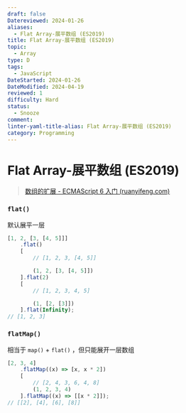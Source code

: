 ```yaml
---
draft: false
Datereviewed: 2024-01-26
aliases:
  - Flat Array-展平数组 (ES2019)
title: Flat Array-展平数组 (ES2019)
topic:
  - Array
type: D
tags:
  - JavaScript
DateStarted: 2024-01-26
DateModified: 2024-04-19
reviewed: 1
difficulty: Hard
status:
  - Snooze
comment: 
linter-yaml-title-alias: Flat Array-展平数组 (ES2019)
category: Programming
---
```


# Flat Array-展平数组 (ES2019)

> [数组的扩展 - ECMAScript 6 入门 (ruanyifeng.com)](https://es6.ruanyifeng.com/#docs/array)

### `flat()`

默认展平一层

```js
[1, 2, [3, [4, 5]]]
	.flat()
	[
		// [1, 2, 3, [4, 5]]

		(1, 2, [3, [4, 5]])
	].flat(2)
	[
		// [1, 2, 3, 4, 5]

		(1, [2, [3]])
	].flat(Infinity);
// [1, 2, 3]
```

### `flatMap()`

相当于 `map()` + `flat()` ，但只能展开一层数组

```js
[2, 3, 4]
	.flatMap((x) => [x, x * 2])
	[
		// [2, 4, 3, 6, 4, 8]
		(1, 2, 3, 4)
	].flatMap((x) => [[x * 2]]);
// [[2], [4], [6], [8]]
```
